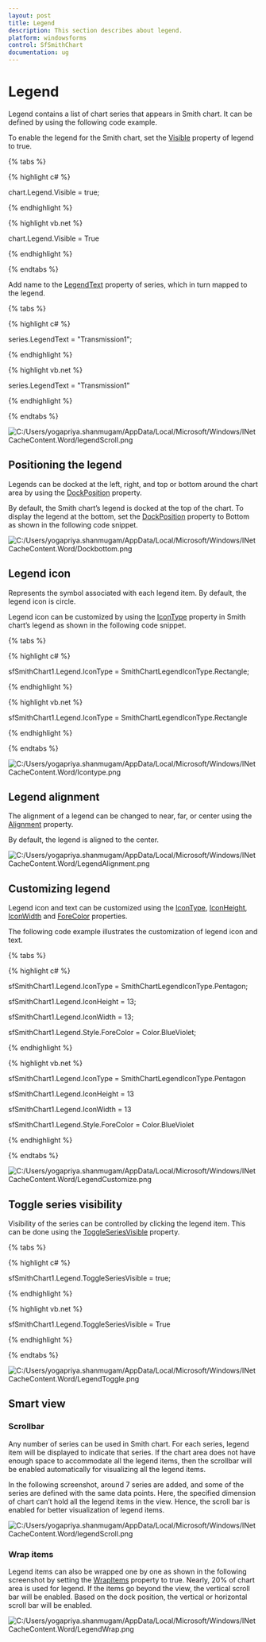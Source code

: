 ```yaml
---
layout: post
title: Legend
description: This section describes about legend.
platform: windowsforms
control: SfSmithChart
documentation: ug
---
```

# Legend

Legend contains a list of chart series that appears in Smith chart. It can be defined by using the following code example.

To enable the legend for the Smith chart, set the [Visible](http://172.16.0.145:8124/Syncfusion.SfSmithChart.WinForms/api/Syncfusion.WinForms.SmithChart.ChartLegend.html#Syncfusion_WinForms_SmithChart_ChartLegend_Visible) property of legend to true.

{% tabs %}

{% highlight c# %}

chart.Legend.Visible = true;

{% endhighlight %}

{% highlight vb.net %}

chart.Legend.Visible = True

{% endhighlight %}

{% endtabs %}

Add name to the [LegendText](http://172.16.0.145:8124/Syncfusion.SfSmithChart.WinForms/api/Syncfusion.WinForms.SmithChart.ChartSeries.html#Syncfusion_WinForms_SmithChart_ChartSeries_LegendText) property of series, which in turn mapped to the legend.

{% tabs %}

{% highlight c# %}

series.LegendText = "Transmission1";

{% endhighlight %}

{% highlight vb.net %}

series.LegendText = "Transmission1"

{% endhighlight %}

{% endtabs %}

![C:/Users/yogapriya.shanmugam/AppData/Local/Microsoft/Windows/INetCacheContent.Word/legendScroll.png](Legend_images/Legend_img8.png)

## Positioning the legend

Legends can be docked at the left, right, and top or bottom around the chart area by using the [DockPosition](http://172.16.0.145:8124/Syncfusion.SfSmithChart.WinForms/api/Syncfusion.WinForms.SmithChart.ChartLegend.html#Syncfusion_WinForms_SmithChart_ChartLegend_DockPosition) property.

By default, the Smith chart’s legend is docked at the top of the chart. To display the legend at the bottom, set the [DockPosition](http://172.16.0.145:8124/Syncfusion.SfSmithChart.WinForms/api/Syncfusion.WinForms.SmithChart.ChartLegend.html#Syncfusion_WinForms_SmithChart_ChartLegend_DockPosition) property to Bottom as shown in the following code snippet.

![C:/Users/yogapriya.shanmugam/AppData/Local/Microsoft/Windows/INetCacheContent.Word/Dockbottom.png](Legend_images/Legend_img3.PNG)


## Legend icon

Represents the symbol associated with each legend item. By default, the legend icon is circle.

Legend icon can be customized by using the [IconType](http://172.16.0.145:8124/Syncfusion.SfSmithChart.WinForms/api/Syncfusion.WinForms.SmithChart.ChartLegend.html#Syncfusion_WinForms_SmithChart_ChartLegend_IconType) property in Smith chart’s legend as shown in the following code snippet.

{% tabs %}

{% highlight c# %}

sfSmithChart1.Legend.IconType = SmithChartLegendIconType.Rectangle;

{% endhighlight %}

{% highlight vb.net %}

sfSmithChart1.Legend.IconType = SmithChartLegendIconType.Rectangle

{% endhighlight %}

{% endtabs %}

![C:/Users/yogapriya.shanmugam/AppData/Local/Microsoft/Windows/INetCacheContent.Word/Icontype.png](Legend_images/Legend_img4.PNG)


## Legend alignment

The alignment of a legend can be changed to near, far, or center using the [Alignment](http://172.16.0.145:8124/Syncfusion.SfSmithChart.WinForms/api/Syncfusion.WinForms.SmithChart.ChartLegend.html#Syncfusion_WinForms_SmithChart_ChartLegend_Alignment) property.

By default, the legend is aligned to the center.

![C:/Users/yogapriya.shanmugam/AppData/Local/Microsoft/Windows/INetCacheContent.Word/LegendAlignment.png](Legend_images/Legend_img5.PNG)


## Customizing legend

Legend icon and text can be customized using the [IconType](http://172.16.0.145:8124/Syncfusion.SfSmithChart.WinForms/api/Syncfusion.WinForms.SmithChart.ChartLegend.html#Syncfusion_WinForms_SmithChart_ChartLegend_IconType), [IconHeight](http://172.16.0.145:8124/Syncfusion.SfSmithChart.WinForms/api/Syncfusion.WinForms.SmithChart.ChartLegend.html#Syncfusion_WinForms_SmithChart_ChartLegend_IconHeight), [IconWidth](http://172.16.0.145:8124/Syncfusion.SfSmithChart.WinForms/api/Syncfusion.WinForms.SmithChart.ChartLegend.html#Syncfusion_WinForms_SmithChart_ChartLegend_IconWidth) and [ForeColor](http://172.16.0.145:8124/Syncfusion.SfSmithChart.WinForms/api/Syncfusion.WinForms.SmithChart.LegendStyle.html#Syncfusion_WinForms_SmithChart_LegendStyle_ForeColor) properties.

The following code example illustrates the customization of legend icon and text.

{% tabs %}

{% highlight c# %}

sfSmithChart1.Legend.IconType = SmithChartLegendIconType.Pentagon;

sfSmithChart1.Legend.IconHeight = 13;

sfSmithChart1.Legend.IconWidth = 13;

sfSmithChart1.Legend.Style.ForeColor = Color.BlueViolet;

{% endhighlight %}

{% highlight vb.net %}

sfSmithChart1.Legend.IconType = SmithChartLegendIconType.Pentagon

sfSmithChart1.Legend.IconHeight = 13

sfSmithChart1.Legend.IconWidth = 13

sfSmithChart1.Legend.Style.ForeColor = Color.BlueViolet

{% endhighlight %}

{% endtabs %}

![C:/Users/yogapriya.shanmugam/AppData/Local/Microsoft/Windows/INetCacheContent.Word/LegendCustomize.png](Legend_images/Legend_img6.PNG)


## Toggle series visibility

Visibility of the series can be controlled by clicking the legend item. This can be done using the [ToggleSeriesVisible](http://172.16.0.145:8124/Syncfusion.SfSmithChart.WinForms/api/Syncfusion.WinForms.SmithChart.ChartLegend.html#Syncfusion_WinForms_SmithChart_ChartLegend_ToggleSeriesVisible) property.

{% tabs %}

{% highlight c# %}

sfSmithChart1.Legend.ToggleSeriesVisible = true;

{% endhighlight %}

{% highlight vb.net %}

sfSmithChart1.Legend.ToggleSeriesVisible = True

{% endhighlight %}

{% endtabs %}

![C:/Users/yogapriya.shanmugam/AppData/Local/Microsoft/Windows/INetCacheContent.Word/LegendToggle.png](Legend_images/Legend_img7.png)

## Smart view

### Scrollbar

Any number of series can be used in Smith chart. For each series, legend item will be displayed to indicate that series. If the chart area does not have enough space to accommodate all the legend items, then the scrollbar will be enabled automatically for visualizing all the legend items.

In the  following screenshot, around 7 series are added, and some of the series are defined with the same data points. Here, the specified dimension of chart can’t hold all the legend items in the view. Hence, the scroll bar is enabled for better visualization of legend items.

![C:/Users/yogapriya.shanmugam/AppData/Local/Microsoft/Windows/INetCacheContent.Word/legendScroll.png](Legend_images/Legend_img1.PNG)


### Wrap items

Legend items can also be wrapped one by one as shown in the following screenshot by setting the [WrapItems](http://172.16.0.145:8124/Syncfusion.SfSmithChart.WinForms/api/Syncfusion.WinForms.SmithChart.ChartLegend.html#Syncfusion_WinForms_SmithChart_ChartLegend_WrapItemsS) property to true. Nearly, 20% of chart area is used for legend. If the items go beyond the view, the vertical scroll bar will be enabled. Based on the dock position, the vertical or horizontal scroll bar will be enabled.

![C:/Users/yogapriya.shanmugam/AppData/Local/Microsoft/Windows/INetCacheContent.Word/LegendWrap.png](Legend_images/Legend_img2.PNG)


